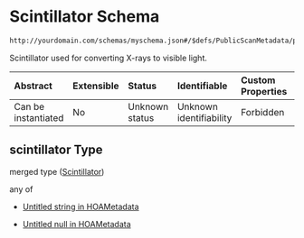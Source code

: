 # Scintillator Schema

```txt
http://yourdomain.com/schemas/myschema.json#/$defs/PublicScanMetadata/properties/scintillator
```

Scintillator used for converting X-rays to visible light.

| Abstract            | Extensible | Status         | Identifiable            | Custom Properties | Additional Properties | Access Restrictions | Defined In                                                                   |
| :------------------ | :--------- | :------------- | :---------------------- | :---------------- | :-------------------- | :------------------ | :--------------------------------------------------------------------------- |
| Can be instantiated | No         | Unknown status | Unknown identifiability | Forbidden         | Allowed               | none                | [metadata-schema.json\*](../out/metadata-schema.json "open original schema") |

## scintillator Type

merged type ([Scintillator](metadata-schema-defs-publicscanmetadata-properties-scintillator.md))

any of

- [Untitled string in HOAMetadata](metadata-schema-defs-publicscanmetadata-properties-scintillator-anyof-0.md "check type definition")

- [Untitled null in HOAMetadata](metadata-schema-defs-publicscanmetadata-properties-scintillator-anyof-1.md "check type definition")
